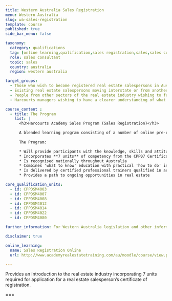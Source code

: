 ```yaml
---
title: Western Australia Sales Registration
menu: Western Australia
slug: wa-sales-registration
template: course
published: true
side_bar_menu: false

taxonomy:
  category: qualifications
  tag: [online learning,qualification,sales registration,sales,sales consultants,western australia]
  role: sales consultant
  topic: sales
  country: australia
  region: western australia

target_groups:
  - Those who wish to become registered real estate salespersons in Australia
  - Existing real estate salespersons moving interstate or from another country wishing to register as a salesperson
  - People from other sectors of the real estate industry wishing to further develop their knowledge or skills in specific areas
  - Harcourts managers wishing to have a clearer understanding of what their new recruits are learning

course_content :
  - title: The Program
    list: |
      <h3>Harcourts Academy Sales Program (Sales Registration)</h3>

      A blended learning program consisting of a number of online pre-course tasks followed by 5 days in class training.
      
      The Program:

      * Will provide participants with the knowledge, skills and attitudes to build a successful career in real estate sales
      * Incorporates **7 units** of competency from the CPP07 Certificate IV in Property Services (Real Estate)
      * Is recognised nationally throughout Australia
      * Combines 'what to know' education with practical 'how to do' instruction
      * Is delivered by certified professional trainers qualified in accelerated learning techniques to enhance learning retention and student engagement
      * Provides a path to ongoing opportunities in real estate

core_qualification_units:
  - id: CPPDSM4003
  - id: CPPDSM4007
  - id: CPPDSM4008
  - id: CPPDSM4012
  - id: CPPDSM4014
  - id: CPPDSM4022
  - id: CPPDSM4080

further_information: For Western Australia legislation and other information visit [Department of Commerce](http://www.commerce.wa.gov.au/consumer-protection/property-industry).

disclaimer: true

online_learning:
  name: Sales Registration Online
  url: http://www.academyrealestatetraining.com/au/moodle/course/view.php?id=46

---
```


Provides an introduction to the real estate industry incorporating 7 units required for application for a real estate salesperson’s certificate of registration.

===
